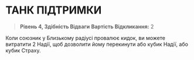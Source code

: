 ﻿# ТАНК ПІДТРИМКИ

> **Рівень 4, Здібність Відваги**
> **Вартість Відкликання:** 2

Коли союзник у Близькому радіусі провалює кидок, ви можете витратити 2 Надії, щоб дозволити йому перекинути або кубик Надії, або кубик Страху.